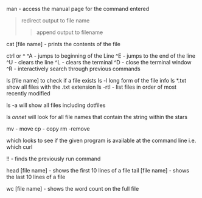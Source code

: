 man <command> - access the manual page for the command entered

> redirect output to file name
>> append output to filename

cat [file name] - prints the contents of the file

ctrl or ^
  ^A - jumps to beginning of the Line
  ^E - jumps to the end of the line
  ^U - clears the line
  ^L - clears the terminal
  ^D - close the terminal window
  ^R - interactively search through previous commands

ls [file name] to check if a file exists
ls -l long form of the file info
ls \*.txt show all files with the .txt extension
ls -rtl - list files in order of most recently modified

ls -a will show all files including dotfiles

ls *onnet* will look for all file names that contain the string within the stars

mv - move
cp - copy
rm -remove

which looks to see if the given program is available at the command line
  i.e. which curl

!! - finds the previously run command

head [file name] - shows the first 10 lines of a file
tail [file name] - shows the last 10 lines of a file

wc [file name] - shows the word count on the full file
<!-- 2620   17670   95635 sonnets.txt -->
<!-- lines  words   bytes  -->
